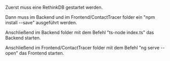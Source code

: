Zuerst muss eine RethinkDB gestartet werden.

Dann muss im Backend und im Frontend/ContactTracer folder ein "npm install --save" ausgeführt werden.

Anschließend im Backend folder mit dem Befehl "ts-node index.ts" das Backend starten.

Anschließend im Frontend/ContactTracer folder mit dem Befehl "ng serve --open" das Frontend starten.
